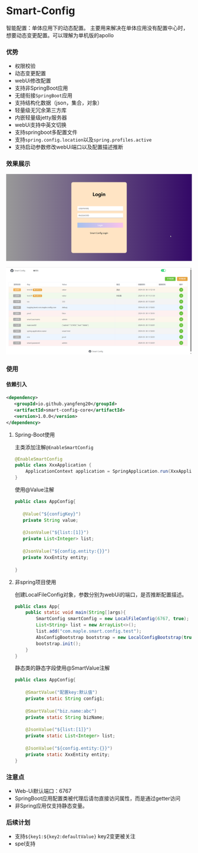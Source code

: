 
# Smart-Config

智能配置：单体应用下的动态配置。
主要用来解决在单体应用没有配置中心时，想要动态变更配置。可以理解为单机版的apollo

### 优势
- 权限校验
- 动态变更配置
- webUi修改配置
- 支持非SpringBoot应用
- 无缝衔接`SpringBoot`应用
- 支持结构化数据（json，集合，对象）
- 轻量级无冗余第三方库
- 内嵌轻量级jetty服务器
- webUi支持中英文切换
- 支持springboot多配置文件
- 支持`spring.config.location`以及`spring.profiles.active`
- 支持启动参数修改webUi端口以及配置描述推断



### 效果展示

![示例](/images/img_1.png)

![示例](/images/img_2.png)


### 使用

#### 依赖引入

```xml
<dependency>
   <groupId>io.github.yangfeng20</groupId>
   <artifactId>smart-config-core</artifactId>
   <version>1.0.0</version>
</dependency>
```


1. Spring-Boot使用

    主类添加注解`@EnableSmartConfig`
    ```java
    @EnableSmartConfig
    public class XxxApplication {
        ApplicationContext application = SpringApplication.run(XxxApplication.class, args);
    }
    ```
   
   使用@Value注解
   ```java
   public class AppConfig{
   
      @Value("${configKey}")
      private String value;
      
      @JsonValue("${list:[1]}")
      private List<Integer> list;
      
      @JsonValue("${config.entity:{}}")
      private XxxEntity entity; 
   
   } 
   ```

2. 非spring项目使用

   创建LocalFileConfig对象，参数分别为webUi的端口，是否推断配置描述。
    ```java
    public class App{
        public static void main(String[]args){
            SmartConfig smartConfig = new LocalFileConfig(6767, true);
            List<String> list = new ArrayList<>();
            list.add("com.maple.smart.config.test");
            AbsConfigBootstrap bootstrap = new LocalConfigBootstrap(true, 6767,"classpath:application.properties", list);
            bootstrap.init();
        }
    }   
    ```
   静态类的静态字段使用@SmartValue注解
   ```java
   public class AppConfig{
   
       @SmartValue("配置key:默认值")
       private static String config1;
   
       @SmartValue("biz.name:abc")
       private static String bizName;
   
       @JsonValue("${list:[1]}")
       private static List<Integer> list;
      
       @JsonValue("${config.entity:{}}")
       private static XxxEntity entity; 
   }
   ```
   

### 注意点
- Web-Ui默认端口：6767
- SpringBoot应用配置类被代理后请勿直接访问属性，而是通过getter访问
- 非Spring应用仅支持静态变量。


### 后续计划

- 支持`${key1:${key2:defaultValue}` key2变更被关注
- spel支持